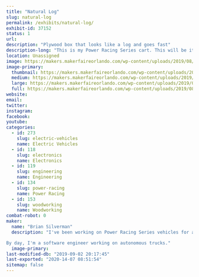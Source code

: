 ```yaml
---
title: "Natural Log"
slug: natural-log
permalink: /exhibits/natural-log/
exhibit-id: 37152
status: 1
url: 
description: "Plywood box that looks like a log and goes fast"
description-long: "This is my Power Racing Series cart. This will be its third race. It's a plywood box (no metal structure)."
location: Unassigned
image: https://makers.makerfaireorlando.com/wp-content/uploads/2019/08/natural-log-small-768x1024.jpg
image-primary:
  thumbnail: https://makers.makerfaireorlando.com/wp-content/uploads/2019/08/natural-log-small-150x150.jpg
  medium: https://makers.makerfaireorlando.com/wp-content/uploads/2019/08/natural-log-small-225x300.jpg
  large: https://makers.makerfaireorlando.com/wp-content/uploads/2019/08/natural-log-small-768x1024.jpg
  full: https://makers.makerfaireorlando.com/wp-content/uploads/2019/08/natural-log-small.jpg
website: 
email: 
twitter: 
instagram: 
facebook: 
youtube: 
categories:
  - id: 273
    slug: electric-vehicles
    name: Electric Vehicles
  - id: 118
    slug: electronics
    name: Electronics
  - id: 119
    slug: engineering
    name: Engineering
  - id: 134
    slug: power-racing
    name: Power Racing
  - id: 153
    slug: woodworking
    name: Woodworking
combat-robot: 0
maker:
  name: "Brian Silverman"
  description: "I've been working on Power Racing Series vehicles for a few years now. This is the first one I led the mechanical side of. I've made custom motor controllers for some of them, and am currently working on the next generation of those.

By day, I'm a software engineer working on autonomous trucks."
  image-primary: 
last-modified-db: "2019-09-02 20:17:45"
last-exported: "2020-14-07 08:51:54"
sitemap: false
---
```

